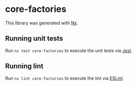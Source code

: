 # core-factories

This library was generated with [Nx](https://nx.dev).

## Running unit tests

Run `nx test core-factories` to execute the unit tests via [Jest](https://jestjs.io).

## Running lint

Run `nx lint core-factories` to execute the lint via [ESLint](https://eslint.org/).
